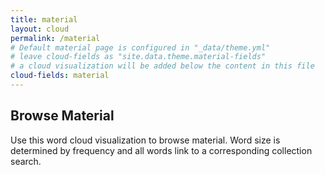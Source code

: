 ```yaml
---
title: material
layout: cloud
permalink: /material
# Default material page is configured in "_data/theme.yml"
# leave cloud-fields as "site.data.theme.material-fields"
# a cloud visualization will be added below the content in this file
cloud-fields: material
---
```


## Browse Material

Use this word cloud visualization to browse material.
Word size is determined by frequency and all words link to a corresponding collection search.
